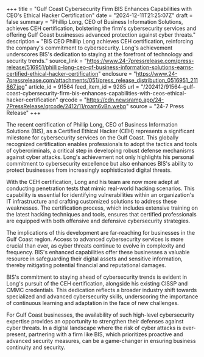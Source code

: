 +++
title = "Gulf Coast Cybersecurity Firm BIS Enhances Capabilities with CEO's Ethical Hacker Certification"
date = "2024-12-11T21:25:07Z"
draft = false
summary = "Phillip Long, CEO of Business Information Solutions, achieves CEH certification, bolstering the firm's cybersecurity services and offering Gulf Coast businesses advanced protection against cyber threats."
description = "BIS CEO Phillip Long achieves CEH certification, reinforcing the company's commitment to cybersecurity. Long's achievement underscores BIS's dedication to staying at the forefront of technology and security trends."
source_link = "https://www.24-7pressrelease.com/press-release/516951/phillip-long-ceo-of-business-information-solutions-earns-certified-ethical-hacker-certification"
enclosure = "https://www.24-7pressrelease.com/attachments/051/press_release_distribution_0516951_211867.jpg"
article_id = 91564
feed_item_id = 9285
url = "/202412/91564-gulf-coast-cybersecurity-firm-bis-enhances-capabilities-with-ceos-ethical-hacker-certification"
qrcode = "https://cdn.newsramp.app/24-7PressRelease/qrcode/2412/11/roam6vBn.webp"
source = "24-7 Press Release"
+++

<p>The recent certification of Phillip Long, CEO of Business Information Solutions (BIS), as a Certified Ethical Hacker (CEH) represents a significant milestone for cybersecurity services on the Gulf Coast. This globally recognized certification enables professionals to adopt the tactics and tools of cybercriminals, a critical step in developing robust defense mechanisms against cyber attacks. Long's achievement not only highlights his personal commitment to cybersecurity excellence but also enhances BIS's ability to protect businesses from increasingly sophisticated digital threats.</p><p>With the CEH certification, Long and his team are now more adept at conducting penetration tests that mimic real-world hacking scenarios. This capability is essential for identifying vulnerabilities within an organization's IT infrastructure and crafting customized solutions to address these weaknesses. The certification process, which includes extensive training on the latest hacking techniques and tools, ensures that certified professionals are equipped with both offensive and defensive cybersecurity strategies.</p><p>The implications of this development are far-reaching for businesses in the Gulf Coast region. Access to advanced cybersecurity services is more crucial than ever, as cyber threats continue to evolve in complexity and frequency. BIS's enhanced capabilities offer these businesses a valuable resource in safeguarding their digital assets and sensitive information, thereby mitigating potential financial and reputational damages.</p><p>BIS's commitment to staying ahead of cybersecurity trends is evident in Long's pursuit of the CEH certification, alongside his existing CISSP and CMMC credentials. This dedication reflects a broader industry shift towards specialized and advanced cybersecurity skills, underscoring the importance of continuous learning and adaptation in the face of new challenges.</p><p>For Gulf Coast businesses, the availability of such high-level cybersecurity expertise provides an opportunity to strengthen their defenses against cyber threats. In a digital landscape where the risk of cyber attacks is ever-present, partnering with a firm like BIS, which prioritizes proactive and advanced security measures, can be a game-changer in ensuring business continuity and security.</p>